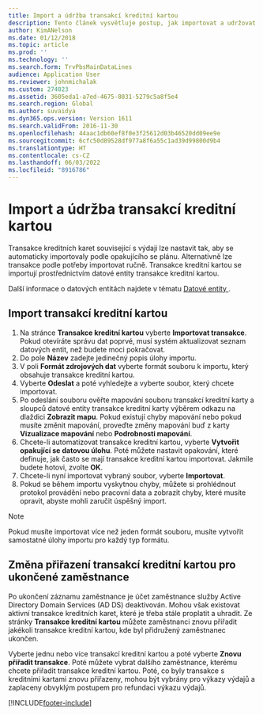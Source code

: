 ```yaml
---
title: Import a údržba transakcí kreditní kartou
description: Tento článek vysvětluje postup, jak importovat a udržovat transakce platební karty týkající se výdajů. Tyto transakce lze nastavit tak, aby se automaticky importovaly podle opakujícího se plánu, nebo je lze podle potřeby ručně importovat.
author: KimANelson
ms.date: 01/12/2018
ms.topic: article
ms.prod: ''
ms.technology: ''
ms.search.form: TrvPbsMainDataLines
audience: Application User
ms.reviewer: johnmichalak
ms.custom: 274023
ms.assetid: 3605eda1-a7ed-4675-8031-5279c5a8f5e4
ms.search.region: Global
ms.author: suvaidya
ms.dyn365.ops.version: Version 1611
ms.search.validFrom: 2016-11-30
ms.openlocfilehash: 44aac1db60ef8f0e3f25612d03b46520dd09ee9e
ms.sourcegitcommit: 6cfc50d89528df977a8f6a55c1ad39d99800d9b4
ms.translationtype: HT
ms.contentlocale: cs-CZ
ms.lasthandoff: 06/03/2022
ms.locfileid: "8916786"
---
```

# <a name="import-and-maintain-credit-card-transactions"></a>Import a údržba transakcí kreditní kartou

Transakce kreditních karet související s výdaji lze nastavit tak, aby se automaticky importovaly podle opakujícího se plánu. Alternativně lze transakce podle potřeby importovat ručně. Transakce kreditní kartou se importují prostřednictvím datové entity transakce kreditní kartou.

Další informace o datových entitách najdete v tématu [Datové entity ](/dynamics365/fin-ops-core/dev-itpro/data-entities/data-entities).

## <a name="import-credit-card-transactions"></a>Import transakcí kreditní kartou

1. Na stránce **Transakce kreditní kartou** vyberte **Importovat transakce**. Pokud otevíráte správu dat poprvé, musí systém aktualizovat seznam datových entit, než budete moci pokračovat.
2. Do pole **Název** zadejte jedinečný popis úlohy importu.
3. V poli **Formát zdrojových dat** vyberte formát souboru k importu, který obsahuje transakce kreditní kartou.
4. Vyberte **Odeslat** a poté vyhledejte a vyberte soubor, který chcete importovat.
5. Po odeslání souboru ověřte mapování souboru transakcí kreditní karty a sloupců datové entity transakce kreditní karty výběrem odkazu na dlaždici **Zobrazit mapu**. Pokud existují chyby mapování nebo pokud musíte změnit mapování, proveďte změny mapování buď z karty **Vizualizace mapování** nebo **Podrobnosti mapování**.
6. Chcete-li automatizovat transakce kreditní kartou, vyberte **Vytvořit opakující se datovou úlohu**. Poté můžete nastavit opakování, které definuje, jak často se mají transakce kreditní kartou importovat. Jakmile budete hotovi, zvolte **OK**.
7. Chcete-li nyní importovat vybraný soubor, vyberte **Importovat**.
8. Pokud se během importu vyskytnou chyby, můžete si prohlédnout protokol provádění nebo pracovní data a zobrazit chyby, které musíte opravit, abyste mohli zaručit úspěšný import.

> [!NOTE]
> Pokud musíte importovat více než jeden formát souboru, musíte vytvořit samostatné úlohy importu pro každý typ formátu.

## <a name="reassign-the-credit-card-transactions-for-terminated-employees"></a>Změna přiřazení transakcí kreditní kartou pro ukončené zaměstnance

Po ukončení záznamu zaměstnance je účet zaměstnance služby Active Directory Domain Services (AD DS) deaktivován. Mohou však existovat aktivní transakce kreditních karet, které je třeba stále proplatit a uhradit. Ze stránky **Transakce kreditní kartou** můžete zaměstnanci znovu přiřadit jakékoli transakce kreditní kartou, kde byl přidružený zaměstnanec ukončen.

Vyberte jednu nebo více transakcí kreditní kartou a poté vyberte **Znovu přiřadit transakce**. Poté můžete vybrat dalšího zaměstnance, kterému chcete přiřadit transakce kreditní kartou. Poté, co byly transakce s kreditními kartami znovu přiřazeny, mohou být vybrány pro výkazy výdajů a zaplaceny obvyklým postupem pro refundaci výkazu výdajů.


[!INCLUDE[footer-include](../includes/footer-banner.md)]